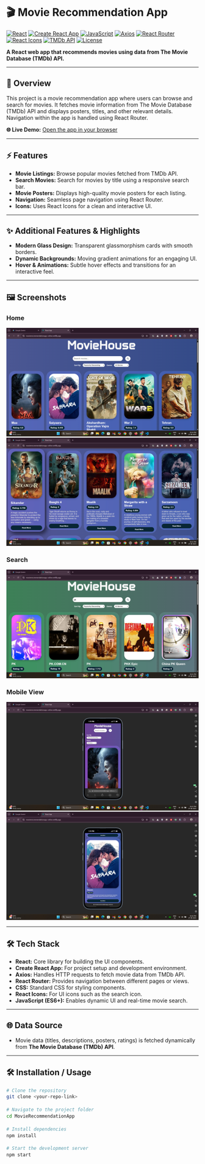 # 🎬 Movie Recommendation App 

[![React](https://img.shields.io/badge/React-v18.2.0-blue)](https://reactjs.org/)
[![Create React App](https://img.shields.io/badge/Create_React_App-v5.0.1-lightgrey)](https://create-react-app.dev/)
[![JavaScript](https://img.shields.io/badge/JavaScript-ES6%2B-yellow)](https://developer.mozilla.org/docs/Web/JavaScript)
[![Axios](https://img.shields.io/badge/Axios-v1.4.0-yellow)](https://axios-http.com/)
[![React Router](https://img.shields.io/badge/React_Router-v6.14.2-red)](https://reactrouter.com/)
[![React Icons](https://img.shields.io/badge/React_Icons-v4.10.1-purple)](https://react-icons.github.io/react-icons/)
[![TMDb API](https://img.shields.io/badge/TMDb_API-v3-lightblue)](https://www.themoviedb.org/documentation/api)
[![License](https://img.shields.io/badge/License-MIT-green)](LICENSE)

**A React web app that recommends movies using data from The Movie Database (TMDb) API.**

---

## 🌟 Overview
This project is a movie recommendation app where users can browse and search for movies. It fetches movie information from The Movie Database (TMDb) API and displays posters, titles, and other relevant details. Navigation within the app is handled using React Router.  

**🌐 Live Demo:** [Open the app in your browser](https://movierecommendationapp-online.netlify.app/) 

---

## ⚡ Features
- **Movie Listings:** Browse popular movies fetched from TMDb API.  
- **Search Movies:** Search for movies by title using a responsive search bar.  
- **Movie Posters:** Displays high-quality movie posters for each listing.  
- **Navigation:** Seamless page navigation using React Router.  
- **Icons:** Uses React Icons for a clean and interactive UI.  

---

## ✨ Additional Features & Highlights
- **Modern Glass Design:** Transparent glassmorphism cards with smooth borders.  
- **Dynamic Backgrounds:** Moving gradient animations for an engaging UI.  
- **Hover & Animations:** Subtle hover effects and transitions for an interactive feel.  

---

## 🖼 Screenshots  

### Home  
![Home](./screenshots/home.png)  
![Home 1](./screenshots/home1.png)  

### Search  
![Search](./screenshots/Search.png)  

### Mobile View  
![Mobile View](./screenshots/MobileView.png)  
![Mobile View 1](./screenshots/MobileView1.png)  

---

## 🛠 Tech Stack
- **React:** Core library for building the UI components.  
- **Create React App:** For project setup and development environment.  
- **Axios:** Handles HTTP requests to fetch movie data from TMDb API.  
- **React Router:** Provides navigation between different pages or views.  
- **CSS:** Standard CSS for styling components.  
- **React Icons:** For UI icons such as the search icon.
- **JavaScript (ES6+):** Enables dynamic UI and real-time movie search.  

---

## 🌐 Data Source
- Movie data (titles, descriptions, posters, ratings) is fetched dynamically from **The Movie Database (TMDb) API**.

---

## 🛠 Installation / Usage

```bash
# Clone the repository
git clone <your-repo-link>

# Navigate to the project folder
cd MovieRecommendationApp

# Install dependencies
npm install

# Start the development server
npm start
